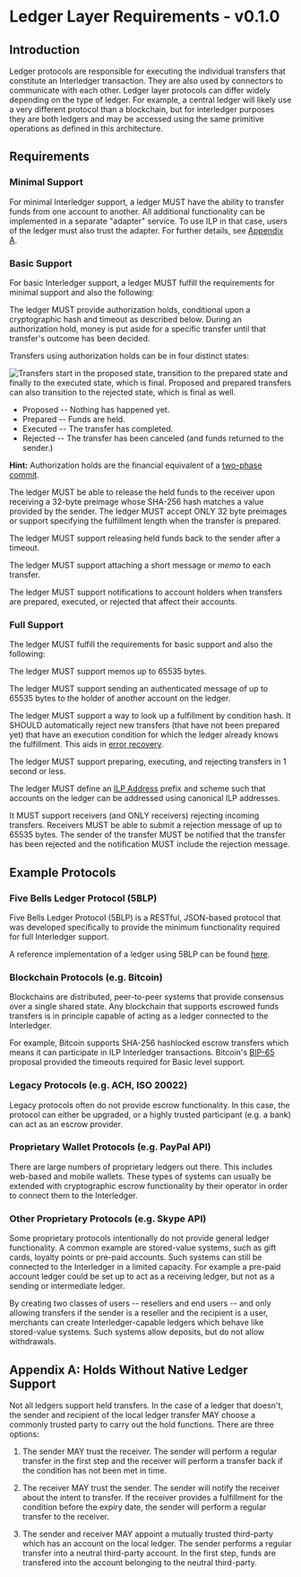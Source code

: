 # Ledger Layer Requirements - v0.1.0

## Introduction

Ledger protocols are responsible for executing the individual transfers that constitute an Interledger transaction. They are also used by connectors to communicate with each other. Ledger layer protocols can differ widely depending on the type of ledger. For example, a central ledger will likely use a very different protocol than a blockchain, but for interledger purposes they are both ledgers and may be accessed using the same primitive operations as defined in this architecture.

## Requirements

### Minimal Support

For minimal Interledger support, a ledger MUST have the ability to transfer funds from one account to another. All additional functionality can be implemented in a separate "adapter" service. To use ILP in that case, users of the ledger must also trust the adapter. For further details, see [Appendix A](#appendix-a-holds-without-native-ledger-support).

### Basic Support

For basic Interledger support, a ledger MUST fulfill the requirements for minimal support and also the following:

The ledger MUST provide authorization holds, conditional upon a cryptographic hash and timeout as described below. During an authorization hold, money is put aside for a specific transfer until that transfer's outcome has been decided.

Transfers using authorization holds can be in four distinct states:

![Transfers start in the proposed state, transition to the prepared state and finally to the executed state, which is final. Proposed and prepared transfers can also transition to the rejected state, which is final as well.](../shared/graphs/transfer-states.svg)

* Proposed -- Nothing has happened yet.
* Prepared -- Funds are held.
* Executed -- The transfer has completed.
* Rejected -- The transfer has been canceled (and funds returned to the sender.)

<span class="show alert alert-info">**Hint:** Authorization holds are the financial equivalent of a [two-phase commit](http://foldoc.org/two-phase%20commit).</span>

The ledger MUST be able to release the held funds to the receiver upon receiving a 32-byte preimage whose SHA-256 hash matches a value provided by the sender. The ledger MUST accept ONLY 32 byte preimages or support specifying the fulfillment length when the transfer is prepared.

The ledger MUST support releasing held funds back to the sender after a timeout.

The ledger MUST support attaching a short message or *memo* to each transfer.

The ledger MUST support notifications to account holders when transfers are prepared, executed, or rejected that affect their accounts.

### Full Support

The ledger MUST fulfill the requirements for basic support and also the following:

The ledger MUST support memos up to 65535 bytes.

The ledger MUST support sending an authenticated message of up to 65535 bytes to the holder of another account on the ledger.

The ledger MUST support a way to look up a fulfillment by condition hash. It SHOULD automatically reject new transfers (that have not been prepared yet) that have an execution condition for which the ledger already knows the fulfillment. This aids in [error recovery](#error-recovery).

The ledger MUST support preparing, executing, and rejecting transfers in 1 second or less.

The ledger MUST define an [ILP Address](../0015-ilp-addresses/0015-ilp-addresses.md) prefix and scheme such that accounts on the ledger can be addressed using canonical ILP addresses.

It MUST support receivers (and ONLY receivers) rejecting incoming transfers. Receivers MUST be able to submit a rejection message of up to 65535 bytes. The sender of the transfer MUST be notified that the transfer has been rejected and the notification MUST include the rejection message.

## Example Protocols

### Five Bells Ledger Protocol (5BLP)

Five Bells Ledger Protocol (5BLP) is a RESTful, JSON-based protocol that was developed specifically to provide the minimum functionality required for full Interledger support.

A reference implementation of a ledger using 5BLP can be found [here](https://github.com/interledger/five-bells-ledger).

### Blockchain Protocols (e.g. Bitcoin)

Blockchains are distributed, peer-to-peer systems that provide consensus over a single shared state. Any blockchain that supports escrowed funds transfers is in principle capable of acting as a ledger connected to the Interledger.

For example, Bitcoin supports SHA-256 hashlocked escrow transfers which means it can participate in ILP Interledger transactions. Bitcoin's [BIP-65](https://github.com/bitcoin/bips/blob/master/bip-0065.mediawiki) proposal provided the timeouts required for Basic level support.

### Legacy Protocols (e.g. ACH, ISO 20022)

Legacy protocols often do not provide escrow functionality. In this case, the protocol can either be upgraded, or a highly trusted participant (e.g. a bank) can act as an escrow provider.

### Proprietary Wallet Protocols (e.g. PayPal API)

There are large numbers of proprietary ledgers out there. This includes web-based and mobile wallets. These types of systems can usually be extended with cryptographic escrow functionality by their operator in order to connect them to the Interledger.

### Other Proprietary Protocols (e.g. Skype API)

Some proprietary protocols intentionally do not provide general ledger functionality. A common example are stored-value systems, such as gift cards, loyalty points or pre-paid accounts. Such systems can still be connected to the Interledger in a limited capacity. For example a pre-paid account ledger could be set up to act as a receiving ledger, but not as a sending or intermediate ledger.

By creating two classes of users -- resellers and end users -- and only allowing transfers if the sender is a reseller and the recipient is a user, merchants can create Interledger-capable ledgers which behave like stored-value systems. Such systems allow deposits, but do not allow withdrawals.

## Appendix A: Holds Without Native Ledger Support

Not all ledgers support held transfers. In the case of a ledger that doesn't, the sender and recipient of the local ledger transfer MAY choose a commonly trusted party to carry out the hold functions. There are three options:

1. The sender MAY trust the receiver. The sender will perform a regular transfer in the first step and the receiver will perform a transfer back if the condition has not been met in time.

2. The receiver MAY trust the sender. The sender will notify the receiver about the intent to transfer. If the receiver provides a fulfillment for the condition before the expiry date, the sender will perform a regular transfer to the receiver.

3. The sender and receiver MAY appoint a mutually trusted third-party which has an account on the local ledger. The sender performs a regular transfer into a neutral third-party account. In the first step, funds are transfered into the account belonging to the neutral third-party.


